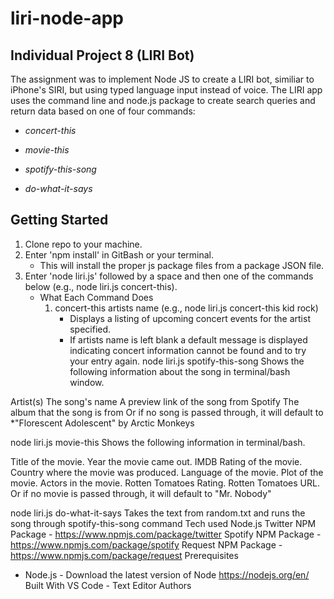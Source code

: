 # liri-node-app
## Individual Project 8 (LIRI Bot) 

The assignment was to implement Node JS to create a LIRI bot, similiar to iPhone's SIRI, but using typed language input instead of voice. The LIRI app uses the command line and node.js package to create search queries and return data based on one of four commands:

* *concert-this*

* *movie-this*

* *spotify-this-song*

* *do-what-it-says*


 
## Getting Started
1. Clone repo to your machine.
1. Enter 'npm install' in GitBash or your terminal.
   * This will install the proper js package files from a package JSON file.
1. Enter 'node liri.js' followed by a space and then one of the commands below (e.g., node liri.js concert-this).
   * What Each Command Does
     1. concert-this artists name (e.g., node liri.js concert-this kid rock)
          * Displays a listing of upcoming concert events for the artist specified.
          * If artists name is left blank a default message is displayed indicating concert information cannot be found and to try your entry again.
node liri.js spotify-this-song <song name>
Shows the following information about the song in terminal/bash window.

Artist(s)
The song's name
A preview link of the song from Spotify
The album that the song is from
Or if no song is passed through, it will default to *"Florescent Adolescent" by Arctic Monkeys

node liri.js movie-this <movie name>
Shows the following information in terminal/bash.

Title of the movie.
Year the movie came out.
IMDB Rating of the movie.
Country where the movie was produced.
Language of the movie.
Plot of the movie.
Actors in the movie.
Rotten Tomatoes Rating.
Rotten Tomatoes URL.
Or if no movie is passed through, it will default to "Mr. Nobody"

node liri.js do-what-it-says
Takes the text from random.txt and runs the song through spotify-this-song command
Tech used
Node.js
Twitter NPM Package - https://www.npmjs.com/package/twitter
Spotify NPM Package - https://www.npmjs.com/package/spotify
Request NPM Package - https://www.npmjs.com/package/request
Prerequisites
- Node.js - Download the latest version of Node https://nodejs.org/en/
Built With
VS Code - Text Editor
Authors
